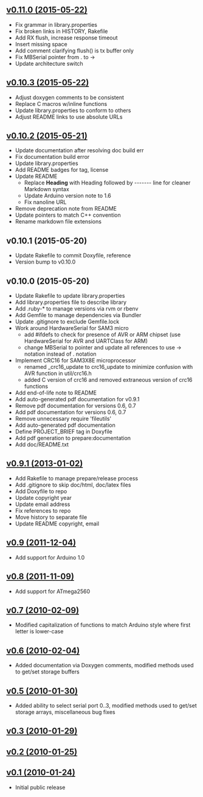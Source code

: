 <!--
This file is no longer maintained; refer to CHANGELOG.md, which automatically
incorporates appends content from this file.
-->
## [v0.11.0 (2015-05-22)](https://github.com/4-20ma/ModbusMaster/tree/v0.11.0)
- Fix grammar in library.properties
- Fix broken links in HISTORY, Rakefile
- Add RX flush, increase response timeout
- Insert missing space
- Add comment clarifying flush() is tx buffer only
- Fix MBSerial pointer from . to ->
- Update architecture switch


## [v0.10.3 (2015-05-22)](https://github.com/4-20ma/ModbusMaster/tree/v0.10.3)
- Adjust doxygen comments to be consistent
- Replace C macros w/inline functions
- Update library.properties to conform to others
- Adjust README links to use absolute URLs


## [v0.10.2 (2015-05-21)](https://github.com/4-20ma/ModbusMaster/tree/v0.10.2)
- Update documentation after resolving doc build err
- Fix documentation build error
- Update library.properties
- Add README badges for tag, license
- Update README
    - Replace **Heading** with Heading followed by ------- line for cleaner Markdown syntax
    - Update Arduino version note to 1.6
    - Fix nanoline URL
- Remove deprecation note from README
- Update pointers to match C++ convention
- Rename markdown file extensions


## v0.10.1 (2015-05-20)
- Update Rakefile to commit Doxyfile, reference
- Version bump to v0.10.0


## v0.10.0 (2015-05-20)
- Update Rakefile to update library.properties
- Add library.properties file to describe library
- Add .ruby-* to manage versions via rvm or rbenv
- Add Gemfile to manage dependencies via Bundler
- Update .gitignore to exclude Gemfile.lock
- Work around HardwareSerial for SAM3 micro
    - add #ifdefs to check for presence of AVR or ARM chipset (use HardwareSerial for AVR and UARTClass for ARM)
    - change MBSerial to pointer and update all references to use -> notation instead of . notation
- Implement CRC16 for SAM3X8E microprocessor
    - renamed _crc16_update to crc16_update to minimize confusion with AVR function in util/crc16.h
    - added C version of crc16 and removed extraneous version of crc16 functions
- Add end-of-life note to README
- Add auto-generated pdf documentation for v0.9.1
- Remove pdf documentation for versions 0.6, 0.7
- Add pdf documentation for versions 0.6, 0.7
- Remove unnecessary require 'fileutils'
- Add auto-generated pdf documentation
- Define PROJECT_BRIEF tag in Doxyfile
- Add pdf generation to prepare:documentation
- Add doc/README.txt


## [v0.9.1 (2013-01-02)](https://github.com/4-20ma/ModbusMaster/tree/v0.9.1)
- Add Rakefile to manage prepare/release process
- Add .gitignore to skip doc/html, doc/latex files
- Add Doxyfile to repo
- Update copyright year
- Update email address
- Fix references to repo
- Move history to separate file
- Update README copyright, email


## [v0.9 (2011-12-04)](https://github.com/4-20ma/ModbusMaster/tree/v0.9)
- Add support for Arduino 1.0


## [v0.8 (2011-11-09)](https://github.com/4-20ma/ModbusMaster/tree/v0.8)
- Add support for ATmega2560


## [v0.7 (2010-02-09)](https://github.com/4-20ma/ModbusMaster/tree/v0.7)
- Modified capitalization of functions to match Arduino style where first letter is lower-case


## [v0.6 (2010-02-04)](https://github.com/4-20ma/ModbusMaster/tree/v0.6)
- Added documentation via Doxygen comments, modified methods used to get/set storage buffers


## [v0.5 (2010-01-30)](https://github.com/4-20ma/ModbusMaster/tree/v0.5)
- Added ability to select serial port 0..3, modified methods used to get/set storage arrays, miscellaneous bug fixes


## [v0.3 (2010-01-29)](https://github.com/4-20ma/ModbusMaster/tree/v0.3)


## [v0.2 (2010-01-25)](https://github.com/4-20ma/ModbusMaster/tree/v0.2)


## [v0.1 (2010-01-24)](https://github.com/4-20ma/ModbusMaster/tree/v0.1)
- Initial public release
